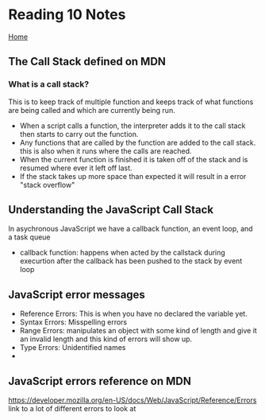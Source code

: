 # Reading 10 Notes

[Home](README.md)
## The Call Stack defined on MDN
### What is a call stack?
This is to keep track of multiple function and keeps track of what functions are being called and which are currently being run.
- When a script calls a function, the interpreter adds it to the call stack then starts to carry out the function.
- Any functions that are called by the function are added to the call stack. this is also when it runs where the calls are reached.
- When the current function is finished it is taken off of the stack and is resumed where ever it left off last.
- If the stack takes up more space than expected it will result in a error "stack overflow"

## Understanding the JavaScript Call Stack
In asychronous JavaScript we have a callback function, an event loop, and a task queue
- callback function: happens when acted by the callstack during execurtion after the callback has been pushed to the stack by event loop

## JavaScript error messages
- Reference Errors: This is when you have no declared the variable yet.
- Syntax Errors: Misspelling errors
- Range Errors: manipulates an object with some kind of length and give it an invalid length and this kind of errors will show up.
- Type Errors: Unidentified names
- 
## JavaScript errors reference on MDN 
https://developer.mozilla.org/en-US/docs/Web/JavaScript/Reference/Errors
link to a lot of different errors to look at
